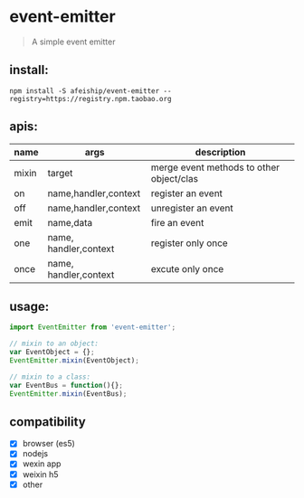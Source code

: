 # event-emitter
> A simple event emitter

## install:
```shell
npm install -S afeiship/event-emitter --registry=https://registry.npm.taobao.org
```

## apis:
| name  | args                  | description                              |
|-------|-----------------------|------------------------------------------|
| mixin | target                | merge event methods to other object/clas |
| on    | name,handler,context  | register an event                        |
| off   | name,handler,context  | unregister an event                      |
| emit  | name,data             | fire an event                            |
| one   | name, handler,context | register only once                       |
| once  | name, handler,context | excute only once                         |

## usage:
```js
import EventEmitter from 'event-emitter';

// mixin to an object:
var EventObject = {};
EventEmitter.mixin(EventObject);

// mixin to a class:
var EventBus = function(){};
EventEmitter.mixin(EventBus);
```

## compatibility
- [x] browser (es5)
- [x] nodejs
- [x] wexin app
- [x] weixin h5
- [x] other
